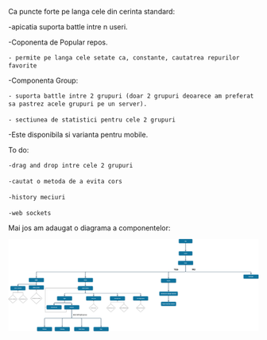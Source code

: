 Ca puncte forte pe langa cele din cerinta standard:

  -apicatia suporta battle intre n useri.
  
  -Coponenta de Popular repos.
  
    - permite pe langa cele setate ca, constante, cautatrea repurilor favorite
    
  -Componenta Group:
  
    - suporta battle intre 2 grupuri (doar 2 grupuri deoarece am preferat sa pastrez acele grupuri pe un server).
    
    - sectiunea de statistici pentru cele 2 grupuri
    
    
  -Este disponibila si varianta pentru mobile.



To do:

    -drag and drop intre cele 2 grupuri

    -cautat o metoda de a evita cors

    -history meciuri

    -web sockets
  
  
  
Mai jos am adaugat o diagrama a componentelor:
  
![Diagram](gitBattleDiagram.png)
